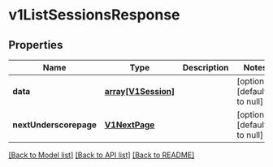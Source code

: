 # v1ListSessionsResponse

## Properties
Name | Type | Description | Notes
------------ | ------------- | ------------- | -------------
**data** | [**array[V1Session]**](V1Session.md) |  | [optional] [default to null]
**nextUnderscorepage** | [**V1NextPage**](V1NextPage.md) |  | [optional] [default to null]

[[Back to Model list]](../README.md#documentation-for-models) [[Back to API list]](../README.md#documentation-for-api-endpoints) [[Back to README]](../README.md)



